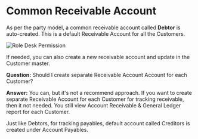 # Common Receivable Account

As per the party model, a common receivable account called **Debtor** is auto-created. This is a default Receivable Account for all the Customers.

<img alt="Role Desk Permission" class="screenshot" src="{{docs_base_url}}/assets/img/articles/common-receivable.png">

If needed, you can also create a new receivable account and update in the Customer master.

**Question:** Should I create separate Receivable Account Account for each Customer?

**Answer:** You can, but it's not a recommend approach. If you want to create separate Receivable Account for each Customer for tracking receivable, then it not needed. You still view Account Receivable & General Ledger report for each Customer.

Just like Debtors, for tracking payables, default account called Creditors is created under Account Payables.